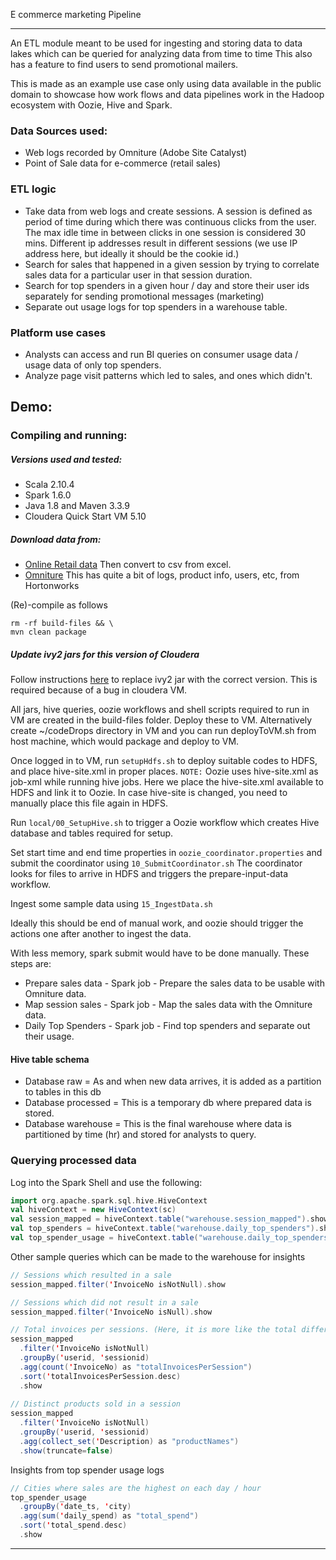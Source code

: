 E commerce marketing Pipeline
___

An ETL module meant to be used for ingesting and storing data to data lakes which can be queried for analyzing data from time to time
This also has a feature to find users to send promotional mailers.

This is made as an example use case only using data available in the public domain to showcase how work flows and data pipelines work in the Hadoop ecosystem with Oozie, Hive and Spark.


### Data Sources used:
 - Web logs recorded by Omniture (Adobe Site Catalyst) 
 - Point of Sale data for e-commerce (retail sales)
 
### ETL logic
 - Take data from web logs and create sessions. A session is defined as period of time during which there was continuous clicks from the user. The max idle time in between clicks in one session is considered 30 mins. Different ip addresses result in different sessions (we use IP address here, but ideally it should be the cookie id.)
 - Search for sales that happened in a given session by trying to correlate sales data for a particular user in that session duration.
 - Search for top spenders in a given hour / day and store their user ids separately for sending promotional messages (marketing)
 - Separate out usage logs for top spenders in a warehouse table.

### Platform use cases
 - Analysts can access and run BI queries on consumer usage data / usage data of only top spenders.
 - Analyze page visit patterns which led to sales, and ones which didn't.
 
## Demo:

### Compiling and running:
##### Versions used and tested:
 - Scala 2.10.4
 - Spark 1.6.0
 - Java 1.8 and Maven 3.3.9
 - Cloudera Quick Start VM 5.10
 
##### Download data from:
 - [Online Retail data](http://archive.ics.uci.edu/ml/datasets/Online+Retail) Then convert to csv from excel.
 - [Omniture](https://s3.amazonaws.com/hw-sandbox/tutorial8/RefineDemoData.zip) This has quite a bit of logs, product info, users, etc, from Hortonworks
 
(Re)-compile as follows
```
rm -rf build-files && \
mvn clean package
```
##### Update ivy2 jars for this version of Cloudera
Follow instructions [here](https://github.com/anish749/e-commerce-marketing-pipeline/blob/aws-ec2/cloudera-jar-replace/debug%20before%20running.txt) to replace ivy2 jar with the correct version. This is required because of a bug in cloudera VM.

All jars, hive queries, oozie workflows and shell scripts required to run in VM are created in the build-files folder.
Deploy these to VM. Alternatively create ~/codeDrops directory in VM and you can run deployToVM.sh from host machine, which would package and deploy to VM.

Once logged in to VM, run ```setupHdfs.sh``` to deploy suitable codes to HDFS, and place hive-site.xml in proper places.
```NOTE:``` Oozie uses hive-site.xml as job-xml while running hive jobs. Here we place the hive-site.xml available to HDFS and link it to Oozie. In case hive-site is changed, you need to manually place this file again in HDFS.

Run ```local/00_SetupHive.sh``` to trigger a Oozie workflow which creates Hive database and tables required for setup.

Set start time and end time properties in ```oozie_coordinator.properties``` and submit the coordinator using ```10_SubmitCoordinator.sh```
The coordinator looks for files to arrive in HDFS and triggers the prepare-input-data workflow.

Ingest some sample data using ```15_IngestData.sh```

Ideally this should be end of manual work, and oozie should trigger the actions one after another to ingest the data.

With less memory, spark submit would have to be done manually.
These steps are:
 - Prepare sales data - Spark job - Prepare the sales data to be usable with Omniture data.
 - Map session sales - Spark job - Map the sales data with the Omniture data.
 - Daily Top Spenders - Spark job - Find top spenders and separate out their usage.

#### Hive table schema
 - Database raw = As and when new data arrives, it is added as a partition to tables in this db
 - Database processed = This is a temporary db where prepared data is stored.
 - Database warehouse = This is the final warehouse where data is partitioned by time (hr) and stored for analysts to query.
 
### Querying processed data

Log into the Spark Shell and use the following:
```scala
import org.apache.spark.sql.hive.HiveContext
val hiveContext = new HiveContext(sc)
val session_mapped = hiveContext.table("warehouse.session_mapped").show
val top_spenders = hiveContext.table("warehouse.daily_top_spenders").show
val top_spender_usage = hiveContext.table("warehouse.daily_top_spenders_usage_logs").show
```

Other sample queries which can be made to the warehouse for insights
```scala
// Sessions which resulted in a sale
session_mapped.filter('InvoiceNo isNotNull).show

// Sessions which did not result in a sale
session_mapped.filter('InvoiceNo isNull).show

// Total invoices per sessions. (Here, it is more like the total different products sold in a session
session_mapped
  .filter('InvoiceNo isNotNull)
  .groupBy('userid, 'sessionid)
  .agg(count('InvoiceNo) as "totalInvoicesPerSession")
  .sort('totalInvoicesPerSession.desc)
  .show
  
// Distinct products sold in a session
session_mapped
  .filter('InvoiceNo isNotNull)
  .groupBy('userid, 'sessionid)
  .agg(collect_set('Description) as "productNames")
  .show(truncate=false)
```

Insights from top spender usage logs
```scala
// Cities where sales are the highest on each day / hour
top_spender_usage
  .groupBy('date_ts, 'city)
  .agg(sum('daily_spend) as "total_spend")
  .sort('total_spend.desc)
  .show
```

___
